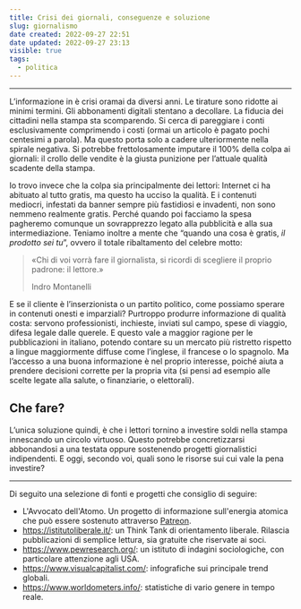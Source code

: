 ```yaml
---
title: Crisi dei giornali, conseguenze e soluzione
slug: giornalismo
date created: 2022-09-27 22:51
date updated: 2022-09-27 23:13
visible: true
tags:
  - politica
---
```


---

L’informazione in è crisi oramai da diversi anni. Le tirature sono ridotte ai minimi termini. Gli abbonamenti digitali stentano a decollare. La fiducia dei cittadini nella stampa sta scomparendo. Si cerca di pareggiare i conti esclusivamente comprimendo i costi (ormai un articolo è pagato pochi centesimi a parola). Ma questo porta solo a cadere ulteriormente nella spirale negativa.
Si potrebbe frettolosamente imputare il 100% della colpa ai giornali: il crollo delle vendite è la giusta punizione per l’attuale qualità scadente della stampa.

Io trovo invece che la colpa sia principalmente dei lettori: Internet ci ha abituato al tutto gratis, ma questo ha ucciso la qualità. E i contenuti mediocri, infestati da banner sempre più fastidiosi e invadenti, non sono nemmeno realmente gratis. Perché quando poi facciamo la spesa pagheremo comunque un sovrapprezzo legato alla pubblicità e alla sua intermediazione. Teniamo inoltre a mente che “quando una cosa è gratis, _il prodotto sei tu_”, ovvero il totale ribaltamento del celebre motto:

<div class="epigraph">
    <blockquote>
        <p>«Chi di voi vorrà fare il giornalista, si ricordi di scegliere il proprio padrone: il lettore.»</p>
        <footer>Indro Montanelli</footer>
    </blockquote>
</div>

E se il cliente è l’inserzionista o un partito politico, come possiamo sperare in contenuti onesti e imparziali?
Purtroppo produrre informazione di qualità costa: servono professionisti, inchieste, inviati sul campo, spese di viaggio, difesa legale dalle querele.
E questo vale a maggior ragione per le pubblicazioni in italiano, potendo contare su un mercato più ristretto rispetto a lingue maggiormente diffuse come l’inglese, il francese o lo spagnolo.
Ma l’accesso a una buona informazione è nel proprio interesse, poiché aiuta a prendere decisioni corrette per la propria vita (si pensi ad esempio alle scelte legate alla salute, o finanziarie, o elettorali).

## Che fare?

L’unica soluzione quindi, è che i lettori tornino a investire soldi nella stampa innescando un circolo virtuoso. Questo potrebbe concretizzarsi abbonandosi a una testata oppure sostenendo progetti giornalistici indipendenti.
E oggi, secondo voi, quali sono le risorse sui cui vale la pena investire?

---

Di seguito una selezione di fonti e progetti che consiglio di seguire:

- L'Avvocato dell'Atomo. Un progetto di informazione sull'energia atomica che può essere sostenuto attraverso [Patreon](https://www.patreon.com/nicodaemon).
- <https://istitutoliberale.it/>: un Think Tank di orientamento liberale. Rilascia pubblicazioni di semplice lettura, sia gratuite che riservate ai soci.
- <https://www.pewresearch.org/>: un istituto di indagini sociologiche, con particolare attenzione agli USA.
- <https://www.visualcapitalist.com/>: infografiche sui principale trend globali.
- <https://www.worldometers.info/>: statistiche di vario genere in tempo reale.
